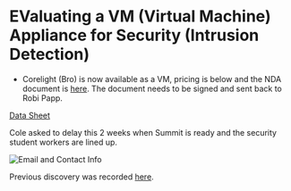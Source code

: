 # EValuating a VM (Virtual Machine) Appliance for Security (Intrusion Detection)

- Corelight (Bro) is now available as a VM, pricing is below and the NDA document is [here](https://github.com/Pomona-ITS/hpc/blob/master/projects/CoreLightVM/Corelight%20Evaluation%20Agreement%20Formal%20-%20v.02022018%20Ponoma%20College.docx). The document needs to be signed and sent back to Robi Papp.

[Data Sheet](https://github.com/Pomona-ITS/hpc/blob/master/projects/CoreLightVM/Datasheet%20-%20Corelight%20Virtual%20Sensor.pdf)

Cole asked to delay this 2 weeks when Summit is ready and the security student workers are lined up.

![Email and Contact Info](https://github.com/Pomona-ITS/hpc/blob/master/projects/CoreLightVM/Screen%20Shot%202018-09-28%20at%207.11.38%20PM.png)

Previous discovery was recorded [here](https://github.com/Pomona-ITS/hpc/tree/93d8fc712fa40432e46031f5a282e68667704b65/design/vendors/Corelight).




